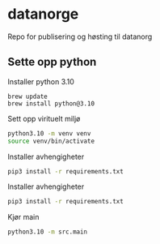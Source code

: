 # datanorge
Repo for publisering og høsting til datanorg


## Sette opp python
Installer python 3.10
```shell
brew update
brew install python@3.10
```

Sett opp virituelt miljø
```sh
python3.10 -m venv venv
source venv/bin/activate
```

Installer avhengigheter
```sh
pip3 install -r requirements.txt
```

Installer avhengigheter
```sh
pip3 install -r requirements.txt
```

Kjør main
```sh
python3.10 -m src.main
```

